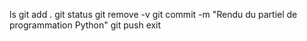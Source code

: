 ls
git add .
git status
git remove -v
git commit -m "Rendu du partiel de programmation Python"
git push
exit 
